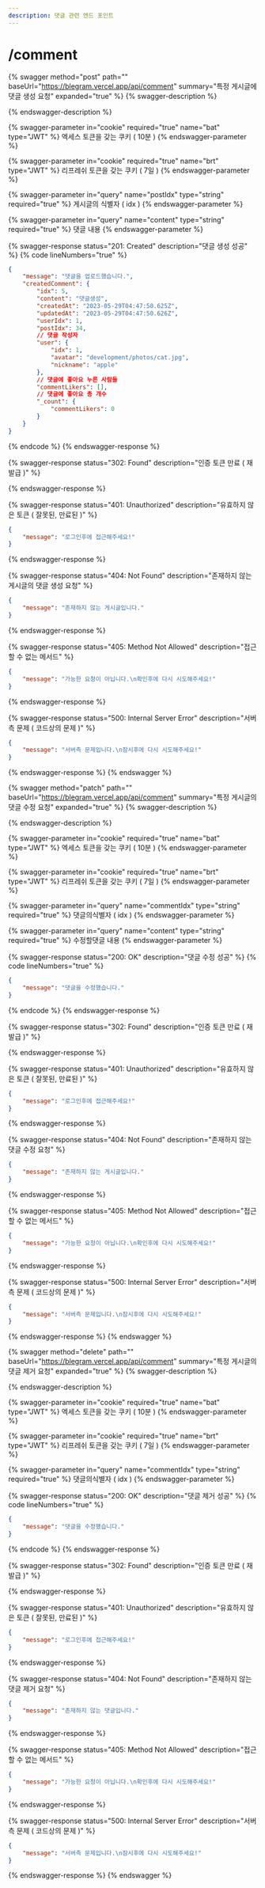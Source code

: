 ```yaml
---
description: 댓글 관련 엔드 포인트
---
```


# /comment

{% swagger method="post" path="" baseUrl="https://blegram.vercel.app/api/comment" summary="특정 게시글에 댓글 생성 요청" expanded="true" %}
{% swagger-description %}

{% endswagger-description %}

{% swagger-parameter in="cookie" required="true" name="bat" type="JWT" %}
엑세스 토큰을 갖는 쿠키 ( 10분 )
{% endswagger-parameter %}

{% swagger-parameter in="cookie" required="true" name="brt" type="JWT" %}
리프레쉬 토큰을 갖는 쿠키 ( 7일 )
{% endswagger-parameter %}

{% swagger-parameter in="query" name="postIdx" type="string" required="true" %}
게시글의 식별자 ( idx )
{% endswagger-parameter %}

{% swagger-parameter in="query" name="content" type="string" required="true" %}
댓글 내용
{% endswagger-parameter %}

{% swagger-response status="201: Created" description="댓글 생성 성공" %}
{% code lineNumbers="true" %}
```json
{
    "message": "댓글을 업로드했습니다.",
    "createdComment": {
        "idx": 5,
        "content": "댓글생성",
        "createdAt": "2023-05-29T04:47:50.625Z",
        "updatedAt": "2023-05-29T04:47:50.626Z",
        "userIdx": 1,
        "postIdx": 34,
        // 댓글 작성자
        "user": {
            "idx": 1,
            "avatar": "development/photos/cat.jpg",
            "nickname": "apple"
        },
        // 댓글에 좋아요 누른 사람들
        "commentLikers": [],
        // 댓글에 좋아요 총 개수
        "_count": {
            "commentLikers": 0
        }
    }
}
```
{% endcode %}
{% endswagger-response %}

{% swagger-response status="302: Found" description="인증 토큰 만료 ( 재발급 )" %}

{% endswagger-response %}

{% swagger-response status="401: Unauthorized" description="유효하지 않은 토큰 ( 잘못된, 만료된 )" %}
```json
{
    "message": "로그인후에 접근해주세요!"
}
```
{% endswagger-response %}

{% swagger-response status="404: Not Found" description="존재하지 않는 게시글의 댓글 생성 요청" %}
```json
{
    "message": "존재하지 않는 게시글입니다."
}
```
{% endswagger-response %}

{% swagger-response status="405: Method Not Allowed" description="접근할 수 없는 메서드" %}
```json
{
    "message": "가능한 요청이 아닙니다.\n확인후에 다시 시도해주세요!"
}
```
{% endswagger-response %}

{% swagger-response status="500: Internal Server Error" description="서버측 문제 ( 코드상의 문제 )" %}
```json
{
    "message": "서버측 문제입니다.\n잠시후에 다시 시도해주세요!"
}
```
{% endswagger-response %}
{% endswagger %}

{% swagger method="patch" path="" baseUrl="https://blegram.vercel.app/api/comment" summary="특정 게시글의 댓글 수정 요청" expanded="true" %}
{% swagger-description %}

{% endswagger-description %}

{% swagger-parameter in="cookie" required="true" name="bat" type="JWT" %}
엑세스 토큰을 갖는 쿠키 ( 10분 )
{% endswagger-parameter %}

{% swagger-parameter in="cookie" required="true" name="brt" type="JWT" %}
리프레쉬 토큰을 갖는 쿠키 ( 7일 )
{% endswagger-parameter %}

{% swagger-parameter in="query" name="commentIdx" type="string" required="true" %}
댓글의식별자 ( idx )
{% endswagger-parameter %}

{% swagger-parameter in="query" name="content" type="string" required="true" %}
수정할댓글 내용
{% endswagger-parameter %}

{% swagger-response status="200: OK" description="댓글 수정 성공" %}
{% code lineNumbers="true" %}
```json
{
    "message": "댓글을 수정했습니다."
}
```
{% endcode %}
{% endswagger-response %}

{% swagger-response status="302: Found" description="인증 토큰 만료 ( 재발급 )" %}

{% endswagger-response %}

{% swagger-response status="401: Unauthorized" description="유효하지 않은 토큰 ( 잘못된, 만료된 )" %}
```json
{
    "message": "로그인후에 접근해주세요!"
}
```
{% endswagger-response %}

{% swagger-response status="404: Not Found" description="존재하지 않는 댓글 수정 요청" %}
```json
{
    "message": "존재하지 않는 게시글입니다."
}
```
{% endswagger-response %}

{% swagger-response status="405: Method Not Allowed" description="접근할 수 없는 메서드" %}
```json
{
    "message": "가능한 요청이 아닙니다.\n확인후에 다시 시도해주세요!"
}
```
{% endswagger-response %}

{% swagger-response status="500: Internal Server Error" description="서버측 문제 ( 코드상의 문제 )" %}
```json
{
    "message": "서버측 문제입니다.\n잠시후에 다시 시도해주세요!"
}
```
{% endswagger-response %}
{% endswagger %}

{% swagger method="delete" path="" baseUrl="https://blegram.vercel.app/api/comment" summary="특정 게시글의 댓글 제거 요청" expanded="true" %}
{% swagger-description %}

{% endswagger-description %}

{% swagger-parameter in="cookie" required="true" name="bat" type="JWT" %}
엑세스 토큰을 갖는 쿠키 ( 10분 )
{% endswagger-parameter %}

{% swagger-parameter in="cookie" required="true" name="brt" type="JWT" %}
리프레쉬 토큰을 갖는 쿠키 ( 7일 )
{% endswagger-parameter %}

{% swagger-parameter in="query" name="commentIdx" type="string" required="true" %}
댓글의식별자 ( idx )
{% endswagger-parameter %}

{% swagger-response status="200: OK" description="댓글 제거 성공" %}
{% code lineNumbers="true" %}
```json
{
    "message": "댓글을 수정했습니다."
}
```
{% endcode %}
{% endswagger-response %}

{% swagger-response status="302: Found" description="인증 토큰 만료 ( 재발급 )" %}

{% endswagger-response %}

{% swagger-response status="401: Unauthorized" description="유효하지 않은 토큰 ( 잘못된, 만료된 )" %}
```json
{
    "message": "로그인후에 접근해주세요!"
}
```
{% endswagger-response %}

{% swagger-response status="404: Not Found" description="존재하지 않는 댓글 제거 요청" %}
```json
{
    "message": "존재하지 않는 댓글입니다."
}
```
{% endswagger-response %}

{% swagger-response status="405: Method Not Allowed" description="접근할 수 없는 메서드" %}
```json
{
    "message": "가능한 요청이 아닙니다.\n확인후에 다시 시도해주세요!"
}
```
{% endswagger-response %}

{% swagger-response status="500: Internal Server Error" description="서버측 문제 ( 코드상의 문제 )" %}
```json
{
    "message": "서버측 문제입니다.\n잠시후에 다시 시도해주세요!"
}
```
{% endswagger-response %}
{% endswagger %}
